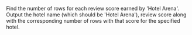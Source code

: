 Find the number of rows for each review score earned by 'Hotel Arena'. 
Output the hotel name (which should be 'Hotel Arena'), review score along with the corresponding number of rows with that score for the specified hotel.